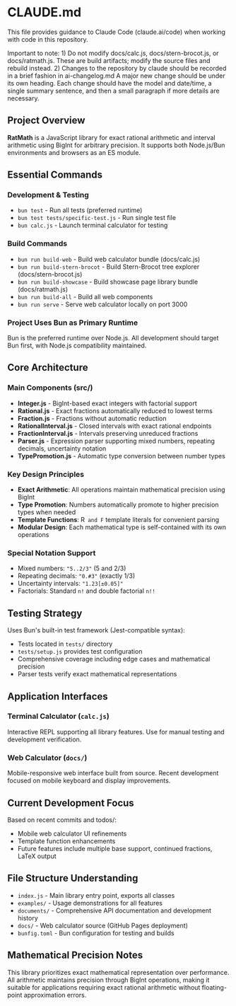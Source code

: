 # CLAUDE.md

This file provides guidance to Claude Code (claude.ai/code) when working with code in this repository.

Important to note: 1) Do not modify docs/calc.js, docs/stern-brocot.js, or docs/ratmath.js. These are build artifacts; modify the source files and rebuild instead. 2) Changes to the repository by claude should be recorded in a brief fashion in ai-changelog.md A major new change should be under its own heading. Each change should have the model and date/time, a single summary sentence, and then a small paragraph if more details are necessary.

## Project Overview

**RatMath** is a JavaScript library for exact rational arithmetic and interval arithmetic using BigInt for arbitrary precision. It supports both Node.js/Bun environments and browsers as an ES module.

## Essential Commands

### Development & Testing
- `bun test` - Run all tests (preferred runtime)
- `bun test tests/specific-test.js` - Run single test file
- `bun calc.js` - Launch terminal calculator for testing

### Build Commands
- `bun run build-web` - Build web calculator bundle (docs/calc.js)
- `bun run build-stern-brocot` - Build Stern-Brocot tree explorer (docs/stern-brocot.js)
- `bun run build-showcase` - Build showcase page library bundle (docs/ratmath.js)
- `bun run build-all` - Build all web components
- `bun run serve` - Serve web calculator locally on port 3000

### Project Uses Bun as Primary Runtime
Bun is the preferred runtime over Node.js. All development should target Bun first, with Node.js compatibility maintained.

## Core Architecture

### Main Components (src/)
- **Integer.js** - BigInt-based exact integers with factorial support
- **Rational.js** - Exact fractions automatically reduced to lowest terms
- **Fraction.js** - Fractions without automatic reduction
- **RationalInterval.js** - Closed intervals with exact rational endpoints
- **FractionInterval.js** - Intervals preserving unreduced fractions
- **Parser.js** - Expression parser supporting mixed numbers, repeating decimals, uncertainty notation
- **TypePromotion.js** - Automatic type conversion between number types

### Key Design Principles
- **Exact Arithmetic**: All operations maintain mathematical precision using BigInt
- **Type Promotion**: Numbers automatically promote to higher precision types when needed
- **Template Functions**: R`` and F`` template literals for convenient parsing
- **Modular Design**: Each mathematical type is self-contained with its own operations

### Special Notation Support
- Mixed numbers: `"5..2/3"` (5 and 2/3)
- Repeating decimals: `"0.#3"` (exactly 1/3)
- Uncertainty intervals: `"1.23[±0.05]"`
- Factorials: Standard `n!` and double factorial `n!!`

## Testing Strategy

Uses Bun's built-in test framework (Jest-compatible syntax):
- Tests located in `tests/` directory
- `tests/setup.js` provides test configuration
- Comprehensive coverage including edge cases and mathematical precision
- Parser tests verify exact mathematical representations

## Application Interfaces

### Terminal Calculator (`calc.js`)
Interactive REPL supporting all library features. Use for manual testing and development verification.

### Web Calculator (`docs/`)
Mobile-responsive web interface built from source. Recent development focused on mobile keyboard and display improvements.

## Current Development Focus

Based on recent commits and todos/:
- Mobile web calculator UI refinements
- Template function enhancements
- Future features include multiple base support, continued fractions, LaTeX output

## File Structure Understanding

- `index.js` - Main library entry point, exports all classes
- `examples/` - Usage demonstrations for all features
- `documents/` - Comprehensive API documentation and development history
- `docs/` - Web calculator source (GitHub Pages deployment)
- `bunfig.toml` - Bun configuration for testing and builds

## Mathematical Precision Notes

This library prioritizes exact mathematical representation over performance. All arithmetic maintains precision through BigInt operations, making it suitable for applications requiring exact rational arithmetic without floating-point approximation errors.
